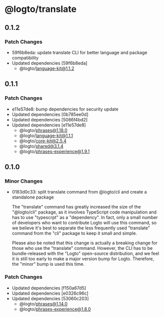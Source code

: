 # @logto/translate

## 0.1.2

### Patch Changes

- 59f6b8eda: update translate CLI for better language and package compatibility
- Updated dependencies [59f6b8eda]
  - @logto/language-kit@1.1.2

## 0.1.1

### Patch Changes

- e11e57de8: bump dependencies for security update
- Updated dependencies [0b785ee0d]
- Updated dependencies [5086f4bd2]
- Updated dependencies [e11e57de8]
  - @logto/phrases@1.18.0
  - @logto/language-kit@1.1.1
  - @logto/core-kit@2.5.4
  - @logto/shared@3.1.4
  - @logto/phrases-experience@1.9.1

## 0.1.0

### Minor Changes

- 0183d0c33: split translate command from @logto/cli and create a standalone package

  The "translate" command has greatly increased the size of the "@logto/cli" package, as it involves TypeScript code manipulation and has to use "typescrpt" as a "dependency".
  In fact, only a small number of developers who want to contribute Logto will use this command, so we believe it's best to separate the less frequently used "translate" command from the "cli" package to keep it small and simple.

  Please also be noted that this change is actually a breaking change for those who use the "translate" command. However, the CLI has to be bundle-released with the "Logto" open-source distribution, and we feel it is still too early to make a major version bump for Logto. Therefore, the "minor" bump is used this time.

### Patch Changes

- Updated dependencies [f150a67d5]
- Updated dependencies [e0326c96c]
- Updated dependencies [53060c203]
  - @logto/phrases@1.14.0
  - @logto/phrases-experience@1.8.0
